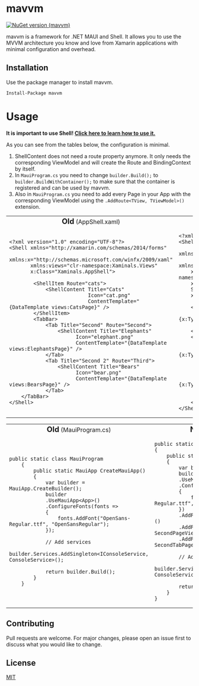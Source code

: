 # mavvm 
[![NuGet version (mavvm)](https://img.shields.io/nuget/v/mavvm.svg?style=for-the-badge&color=green)](https://www.nuget.org/packages/mavvm/)

mavvm is a framework for .NET MAUI and Shell. It allows you to use the MVVM architecture you know and love from Xamarin
applications with minimal configuration and overhead.

## Installation

Use the package manager to install mavvm.

```
Install-Package mavvm
```

# Usage
**It is important to use Shell! [Click here to learn how to use it.](https://docs.microsoft.com/en-us/xamarin/xamarin-forms/app-fundamentals/shell/create)**

As you can see from the tables below, the configuration is minimal.

1. ShellContent does not need a route property anymore. It only needs the corresponding ViewModel and will create the Route and BindingContext by itself.
2. In `MauiProgram.cs` you need to change `builder.Build();` to `builder.BuildWithContainer();` to make sure that the container is registered and can be used by mavvm.
3. Also in `MauiProgram.cs` you need to add every Page in your App with the corresponding ViewModel using the `.AddRoute<TView, TViewModel>()` extension.




<table>
 <tr>
    <td style="text-align: center"><b style="font-size:20px">Old</b> (AppShell.xaml)</td>
    <td style="text-align: center"><b style="font-size:20px">New</b> (AppShell.xaml)</td>
 </tr>
 <tr>
    <td>

```
<?xml version="1.0" encoding="UTF-8"?>
<Shell xmlns="http://xamarin.com/schemas/2014/forms"
       xmlns:x="http://schemas.microsoft.com/winfx/2009/xaml"
       xmlns:views="clr-namespace:Xaminals.Views"
       x:Class="Xaminals.AppShell">
       
        <ShellItem Route="cats">
            <ShellContent Title="Cats"
                          Icon="cat.png"
                          ContentTemplate="{DataTemplate views:CatsPage}" />
        </ShellItem>
        <TabBar>
            <Tab Title="Second" Route="Second">
                <ShellContent Title="Elephants"
                      Icon="elephant.png"
                      ContentTemplate="{DataTemplate views:ElephantsPage}" />
            </Tab>
            <Tab Title="Second 2" Route="Third">
                <ShellContent Title="Bears"
                      Icon="bear.png"
                      ContentTemplate="{DataTemplate views:BearsPage}" />
            </Tab>
    </TabBar>
</Shell>
```

</td>
    <td>

```
<?xml version="1.0" encoding="UTF-8"?>
<Shell
    xmlns="http://schemas.microsoft.com/dotnet/2021/maui"
    xmlns:x="http://schemas.microsoft.com/winfx/2009/xaml" 
    xmlns:viewmodels="clr-namespace:mavvmApp.ViewModels"
    xmlns:mavvm="clr-namespace:mavvm;assembly=mavvm"
    Shell.FlyoutBehavior="Disabled"
    x:Class="mavvmApp.AppShell">
    
    <ShellItem>
            <mavvm:MavvmShellContent ViewModel="{x:Type viewmodels:MainPageViewModel}">
            </mavvm:MavvmShellContent>
    </ShellItem>
    <TabBar>
        <Tab Title="Second">
            <mavvm:MavvmShellContent ViewModel="{x:Type viewmodels:SecondPageViewModel}">
            </mavvm:MavvmShellContent>
        </Tab>
        <Tab Title="Second 2">
            <mavvm:MavvmShellContent ViewModel="{x:Type viewmodels:SecondTabPageViewModel}">
            </mavvm:MavvmShellContent>
        </Tab>
    </TabBar>
</Shell>
```

</td>
 </tr>
</table>


<table>
 <tr>
    <td style="text-align: center"><b style="font-size:20px">Old</b> (MauiProgram.cs)</td>
    <td style="text-align: center"><b style="font-size:20px">New</b> (MauiProgram.cs)</td>
 </tr>
 <tr>
    <td>

```
public static class MauiProgram
    {
        public static MauiApp CreateMauiApp()
        {
            var builder = MauiApp.CreateBuilder();
            builder
            .UseMauiApp<App>()
            .ConfigureFonts(fonts =>
            {
                fonts.AddFont("OpenSans-Regular.ttf", "OpenSansRegular");
            });

            // Add services
            builder.Services.AddSingleton<IConsoleService, ConsoleService>();
		
            return builder.Build();
        }
    }
```

</td>
    <td>

```
public static class MauiProgram
{
	public static MauiApp CreateMauiApp()
	{
	    var builder = MauiApp.CreateBuilder();
	    builder
	    .UseMauiApp<App>()
	    .ConfigureFonts(fonts =>
	    {
	    	fonts.AddFont("OpenSans-Regular.ttf", "OpenSansRegular");
	    })
	    .AddRoute<MainPage, MainPageViewModel>()
	    .AddRoute<SecondPage, SecondPageViewModel>()
	    .AddRoute<SecondTabPage, SecondTabPageViewModel>();
	    
	    // Add services
	    builder.Services.AddSingleton<IConsoleService, ConsoleService>();
	    
	    return builder.BuildWithContainer();
	}
}
```

</td>
 </tr>
</table>


## Contributing

Pull requests are welcome. For major changes, please open an issue first to discuss what you would like to change.

## License

[MIT](https://choosealicense.com/licenses/mit/)
